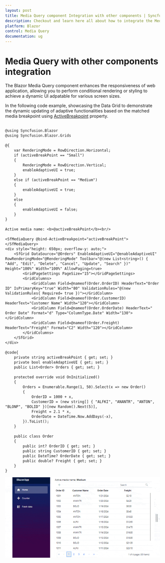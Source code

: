 ```yaml
---
layout: post
title: Media Query component Integration with other components | Syncfusion
description: Checkout and learn here all about how to integrate the Media Query with other component like Chart and much more details.
platform: Blazor
control: Media Query
documentation: ug
---
```


# Media Query with other components integration

The Blazor Media Query component enhances the responsiveness of web application, allowing you to perform conditional rendering or styling to achieve a dynamic UI adpatable for various screen sizes.

In the following code example, showcasing the Data Grid to demonstrate the dynamic updating of adaptive functionalities based on the matched media breakpoint using [ActiveBreakpoint](https://help.syncfusion.com/cr/blazor/Syncfusion.Blazor.SfMediaQuery.html#Syncfusion_Blazor_SfMediaQuery_ActiveBreakpoint) property.

```cshtml

@using Syncfusion.Blazor
@using Syncfusion.Blazor.Grids

@{
    var RenderingMode = RowDirection.Horizontal;
    if (activeBreakPoint == "Small")
    {
        RenderingMode = RowDirection.Vertical;
        enableAdaptiveUI = true;
    }
    else if (activeBreakPoint == "Medium")
    {
        enableAdaptiveUI = true;
    }
    else
    {
        enableAdaptiveUI = false;
    }
}

Active media name: <b>@activeBreakPoint</b><br/>

<SfMediaQuery @bind-ActiveBreakpoint="activeBreakPoint"></SfMediaQuery>
<div style="height: 650px; overflow-y: auto;">
    <SfGrid DataSource="@Orders" EnableAdaptiveUI="@enableAdaptiveUI" RowRenderingMode="@RenderingMode" Toolbar="@(new List<string>() { "Add", "Edit", "Delete", "Cancel", "Update", "Search" })" Height="100%" Width="100%" AllowPaging=true>
        <GridPageSettings PageSize="15"></GridPageSettings>
        <GridColumns>
            <GridColumn Field=@nameof(Order.OrderID) HeaderText="Order ID" IsPrimaryKey="true" Width="80" ValidationRules="@(new ValidationRules{ Required= true })"></GridColumn>
            <GridColumn Field=@nameof(Order.CustomerID) HeaderText="Customer Name" Width="120"></GridColumn>
            <GridColumn Field=@nameof(Order.OrderDate) HeaderText=" Order Date" Format="d" Type="ColumnType.Date" Width="130"></GridColumn>
            <GridColumn Field=@nameof(Order.Freight) HeaderText="Freight" Format="C2" Width="120"></GridColumn>
        </GridColumns>
    </SfGrid>
</div>

@code{
    private string activeBreakPoint { get; set; }
    private bool enableAdaptiveUI { get; set; }
    public List<Order> Orders { get; set; }

    protected override void OnInitialized()
    {
        Orders = Enumerable.Range(1, 50).Select(x => new Order()
        {
            OrderID = 1000 + x,
            CustomerID = (new string[] { "ALFKI", "ANANTR", "ANTON", "BLONP", "BOLID" })[new Random().Next(5)],
            Freight = 2.1 * x,
            OrderDate = DateTime.Now.AddDays(-x),
        }).ToList();
    }

    public class Order
    {
        public int? OrderID { get; set; }
        public string CustomerID { get; set; }
        public DateTime? OrderDate { get; set; }
        public double? Freight { get; set; }
    }
}

```

![Blazor Media Query integration in Grid](images/blazor-media-query-with-grid.gif)